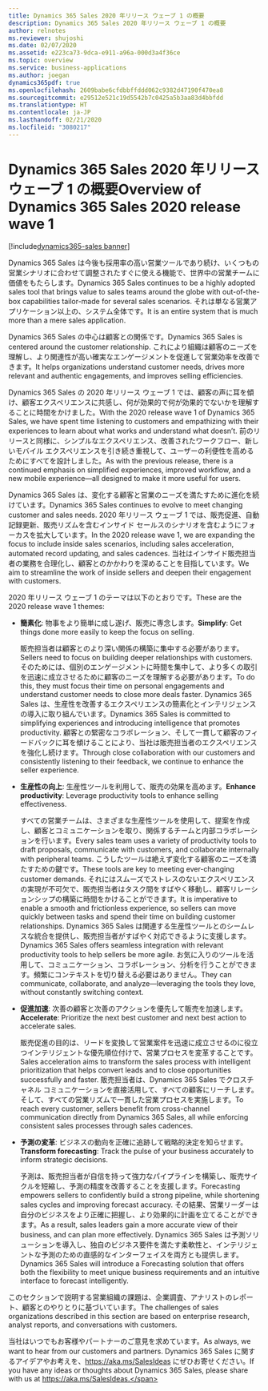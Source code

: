 ```yaml
---
title: Dynamics 365 Sales 2020 年リリース ウェーブ 1 の概要
description: Dynamics 365 Sales 2020 年リリース ウェーブ 1 の概要
author: relnotes
ms.reviewer: shujoshi
ms.date: 02/07/2020
ms.assetid: e223ca73-9dca-e911-a96a-000d3a4f36ce
ms.topic: overview
ms.service: business-applications
ms.author: joegan
dynamics365pdf: true
ms.openlocfilehash: 2609babe6cfdbbffddd062c9382d47190f470ea8
ms.sourcegitcommit: e29512e521c19d5542b7c0425a5b3aa83d4bbfdd
ms.translationtype: HT
ms.contentlocale: ja-JP
ms.lasthandoff: 02/21/2020
ms.locfileid: "3080217"
---
```

# <a name="overview-of-dynamics-365-sales-2020-release-wave-1"></a><span data-ttu-id="528dd-103">Dynamics 365 Sales 2020 年リリース ウェーブ 1 の概要</span><span class="sxs-lookup"><span data-stu-id="528dd-103">Overview of Dynamics 365 Sales 2020 release wave 1</span></span>
[!include[dynamics365-sales banner](../includes/dynamics365-sales.md)]

<!--overview start-->
<span data-ttu-id="528dd-104">Dynamics 365 Sales は今後も採用率の高い営業ツールであり続け、いくつもの営業シナリオに合わせて調整されたすぐに使える機能で、世界中の営業チームに価値をもたらします。</span><span class="sxs-lookup"><span data-stu-id="528dd-104">Dynamics 365 Sales continues to be a highly adopted sales tool that brings value to sales teams around the globe with out-of-the-box capabilities tailor-made for several sales scenarios.</span></span> <span data-ttu-id="528dd-105">それは単なる営業アプリケーション以上の、システム全体です。</span><span class="sxs-lookup"><span data-stu-id="528dd-105">It is an entire system that is much more than a mere sales application.</span></span> 

<span data-ttu-id="528dd-106">Dynamics 365 Sales の中心は顧客との関係です。</span><span class="sxs-lookup"><span data-stu-id="528dd-106">Dynamics 365 Sales is centered around the customer relationship.</span></span> <span data-ttu-id="528dd-107">これにより組織は顧客のニーズを理解し、より関連性が高い確実なエンゲージメントを促進して営業効率を改善できます。</span><span class="sxs-lookup"><span data-stu-id="528dd-107">It helps organizations understand customer needs, drives more relevant and authentic engagements, and improves selling efficiencies.</span></span>

<span data-ttu-id="528dd-108">Dynamics 365 Sales の 2020 年リリース ウェーブ 1 では、顧客の声に耳を傾け、顧客エクスペリエンスに共感し、何が効果的で何が効果的でないかを理解することに時間をかけました。</span><span class="sxs-lookup"><span data-stu-id="528dd-108">With the 2020 release wave 1 of Dynamics 365 Sales, we have spent time listening to customers and empathizing with their experiences to learn about what works and understand what doesn’t.</span></span> <span data-ttu-id="528dd-109">前のリリースと同様に、シンプルなエクスペリエンス、改善されたワークフロー、新しいモバイル エクスペリエンスを引き続き重視して、ユーザーの利便性を高めるためにすべてを設計しました。</span><span class="sxs-lookup"><span data-stu-id="528dd-109">As with the previous release, there is a continued emphasis on simplified experiences, improved workflow, and a new mobile experience—all designed to make it more useful for users.</span></span>

<span data-ttu-id="528dd-110">Dynamics 365 Sales は、変化する顧客と営業のニーズを満たすために進化を続けています。</span><span class="sxs-lookup"><span data-stu-id="528dd-110">Dynamics 365 Sales continues to evolve to meet changing customer and sales needs.</span></span> <span data-ttu-id="528dd-111">2020 年リリース ウェーブ 1 では、販売促進、自動記録更新、販売リズムを含むインサイド セールスのシナリオを含むようにフォーカスを拡大しています。</span><span class="sxs-lookup"><span data-stu-id="528dd-111">In the 2020 release wave 1, we are expanding the focus to include inside sales scenarios, including sales acceleration, automated record updating, and sales cadences.</span></span> <span data-ttu-id="528dd-112">当社はインサイド販売担当者の業務を合理化し、顧客とのかかわりを深めることを目指しています。</span><span class="sxs-lookup"><span data-stu-id="528dd-112">We aim to streamline the work of inside sellers and deepen their engagement with customers.</span></span>

<span data-ttu-id="528dd-113">2020 年リリース ウェーブ 1 のテーマは以下のとおりです。</span><span class="sxs-lookup"><span data-stu-id="528dd-113">These are the 2020 release wave 1 themes:</span></span>

- <span data-ttu-id="528dd-114">**簡素化**: 物事をより簡単に成し遂げ、販売に専念します。</span><span class="sxs-lookup"><span data-stu-id="528dd-114">**Simplify**: Get things done more easily to keep the focus on selling.</span></span>

  <span data-ttu-id="528dd-115">販売担当者は顧客とのより深い関係の構築に集中する必要があります。</span><span class="sxs-lookup"><span data-stu-id="528dd-115">Sellers need to focus on building deeper relationships with customers.</span></span> <span data-ttu-id="528dd-116">そのためには、個別のエンゲージメントに時間を集中して、より多くの取引を迅速に成立させるために顧客のニーズを理解する必要があります。</span><span class="sxs-lookup"><span data-stu-id="528dd-116">To do this, they must focus their time on personal engagements and understand customer needs to close more deals faster.</span></span> <span data-ttu-id="528dd-117">Dynamics 365 Sales は、生産性を改善するエクスペリエンスの簡素化とインテリジェンスの導入に取り組んでいます。</span><span class="sxs-lookup"><span data-stu-id="528dd-117">Dynamics 365 Sales is committed to simplifying experiences and introducing intelligence that promotes productivity.</span></span> <span data-ttu-id="528dd-118">顧客との緊密なコラボレーション、そして一貫して顧客のフィードバックに耳を傾けることにより、当社は販売担当者のエクスペリエンスを強化し続けます。</span><span class="sxs-lookup"><span data-stu-id="528dd-118">Through close collaboration with our customers and consistently listening to their feedback, we continue to enhance the seller experience.</span></span>
  
- <span data-ttu-id="528dd-119">**生産性の向上**: 生産性ツールを利用して、販売の効果を高めます。</span><span class="sxs-lookup"><span data-stu-id="528dd-119">**Enhance productivity**:  Leverage productivity tools to enhance selling effectiveness.</span></span>

  <span data-ttu-id="528dd-120">すべての営業チームは、さまざまな生産性ツールを使用して、提案を作成し、顧客とコミュニケーションを取り、関係するチームと内部コラボレーションを行います。</span><span class="sxs-lookup"><span data-stu-id="528dd-120">Every sales team uses a variety of productivity tools to draft proposals, communicate with customers, and collaborate internally with peripheral teams.</span></span> <span data-ttu-id="528dd-121">こうしたツールは絶えず変化する顧客のニーズを満たすための鍵です。</span><span class="sxs-lookup"><span data-stu-id="528dd-121">These tools are key to meeting ever-changing customer demands.</span></span> <span data-ttu-id="528dd-122">それにはスムーズでストレスのないエクスペリエンスの実現が不可欠で、販売担当者はタスク間をすばやく移動し、顧客リレーションシップの構築に時間をかけることができます。</span><span class="sxs-lookup"><span data-stu-id="528dd-122">It is imperative to enable a smooth and frictionless experience, so sellers can move quickly between tasks and spend their time on building customer relationships.</span></span> <span data-ttu-id="528dd-123">Dynamics 365 Sales は関連する生産性ツールとのシームレスな統合を提供し、販売担当者がすばやく対応できるように支援します。</span><span class="sxs-lookup"><span data-stu-id="528dd-123">Dynamics 365 Sales offers seamless integration with relevant productivity tools to help sellers be more agile.</span></span> <span data-ttu-id="528dd-124">お気に入りのツールを活用して、コミュニケーション、コラボレーション、分析を行うことができます。頻繁にコンテキストを切り替える必要はありません。</span><span class="sxs-lookup"><span data-stu-id="528dd-124">They can communicate, collaborate, and analyze—leveraging the tools they love, without constantly switching context.</span></span>
  
- <span data-ttu-id="528dd-125">**促進加速**: 次善の顧客と次善のアクションを優先して販売を加速します。</span><span class="sxs-lookup"><span data-stu-id="528dd-125">**Accelerate**: Prioritize the next best customer and next best action to accelerate sales.</span></span>

  <span data-ttu-id="528dd-126">販売促進の目的は、リードを変換して営業案件を迅速に成立させるのに役立つインテリジェントな優先順位付けで、営業プロセスを変革することです。</span><span class="sxs-lookup"><span data-stu-id="528dd-126">Sales acceleration aims to transform the sales process with intelligent prioritization that helps convert leads and to close opportunities successfully and faster.</span></span> <span data-ttu-id="528dd-127">販売担当者は、Dynamics 365 Sales でクロスチャネル コミュニケーションを直接活用して、すべての顧客にリーチします。そして、すべての営業リズムで一貫した営業プロセスを実施します。</span><span class="sxs-lookup"><span data-stu-id="528dd-127">To reach every customer, sellers benefit from cross-channel communication directly from Dynamics 365 Sales, all while enforcing consistent sales processes through sales cadences.</span></span>
  
- <span data-ttu-id="528dd-128">**予測の変革**: ビジネスの動向を正確に追跡して戦略的決定を知らせます。</span><span class="sxs-lookup"><span data-stu-id="528dd-128">**Transform forecasting**: Track the pulse of your business accurately to inform strategic decisions.</span></span>

  <span data-ttu-id="528dd-129">予測は、販売担当者が自信を持って強力なパイプラインを構築し、販売サイクルを短縮し、予測の精度を改善することを支援します。</span><span class="sxs-lookup"><span data-stu-id="528dd-129">Forecasting empowers sellers to confidently build a strong pipeline, while shortening sales cycles and improving forecast accuracy.</span></span> <span data-ttu-id="528dd-130">その結果、営業リーダーは自分のビジネスをより正確に把握し、より効果的に計画を立てることができます。</span><span class="sxs-lookup"><span data-stu-id="528dd-130">As a result, sales leaders gain a more accurate view of their business, and can plan more effectively.</span></span> <span data-ttu-id="528dd-131">Dynamics 365 Sales は予測ソリューションを導入し、独自のビジネス要件を満たす柔軟性と、インテリジェントな予測のための直感的なインターフェイスを両方とも提供します。</span><span class="sxs-lookup"><span data-stu-id="528dd-131">Dynamics 365 Sales will introduce a Forecasting solution that offers both the flexibility to meet unique business requirements and an intuitive interface to forecast intelligently.</span></span>
  
<span data-ttu-id="528dd-132">このセクションで説明する営業組織の課題は、企業調査、アナリストのレポート、顧客とのやりとりに基づいています。</span><span class="sxs-lookup"><span data-stu-id="528dd-132">The challenges of sales organizations described in this section are based on enterprise research, analyst reports, and conversations with customers.</span></span>

<span data-ttu-id="528dd-133">当社はいつでもお客様やパートナーのご意見を求めています。</span><span class="sxs-lookup"><span data-stu-id="528dd-133">As always, we want to hear from our customers and partners.</span></span> <span data-ttu-id="528dd-134">Dynamics 365 Sales に関するアイデアやお考えを、https://aka.ms/SalesIdeas にぜひお寄せください。</span><span class="sxs-lookup"><span data-stu-id="528dd-134">If you have any ideas or thoughts about Dynamics 365 Sales, please share with us at https://aka.ms/SalesIdeas.</span></span>
<!--overview end-->